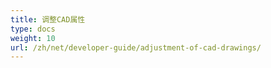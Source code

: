 ```yaml
---
title: 调整CAD属性
type: docs
weight: 10
url: /zh/net/developer-guide/adjustment-of-cad-drawings/
---
```

